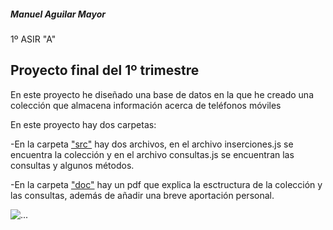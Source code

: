 <h5>Manuel Aguilar Mayor</h5>                              1º ASIR "A"

<h2>Proyecto final del 1º trimestre</h2>

En este proyecto he diseñado una base de datos en la que he creado una colección que almacena información acerca de teléfonos móviles

En este proyecto hay dos carpetas:

-En la carpeta ["src"](https://github.com/AguilarMayorManuel/ProyectoTrimestre_01/tree/main/src) hay dos archivos, en el archivo inserciones.js se encuentra la colección y en el archivo consultas.js se encuentran las consultas y algunos métodos.

 
-En la carpeta ["doc"]() hay un pdf que explica la esctructura de la colección y las consultas, además de añadir una breve aportación personal. 

                     
![...](https://www.google.com/imgres?imgurl=https%3A%2F%2Fimagenes.elpais.com%2Fresizer%2FPgEd03hI0QhuvdyghxNjOpe4fT8%3D%2F414x0%2Fcloudfront-eu-central-1.images.arcpublishing.com%2Fprisa%2FGZDPJ4IFLPZZEAUWECHD7CRLA4.jpg&imgrefurl=https%3A%2F%2Felpais.com%2Felpais%2F2019%2F11%2F04%2Fescaparate%2F1572876445_073483.html&tbnid=8JSEmfWKvg4-iM&vet=12ahUKEwivjuv4npn0AhVXw4UKHWfPC5sQMygNegUIARDnAQ..i&docid=JK90PWBiALkxSM&w=414&h=266&itg=1&q=moviles&safe=active&ved=2ahUKEwivjuv4npn0AhVXw4UKHWfPC5sQMygNegUIARDnAQ)